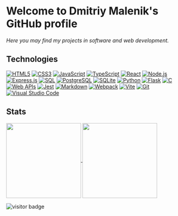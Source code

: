 # Welcome to Dmitriy Malenik's GitHub profile

_Here you may find my projects in software and web development._

## Technologies

[![HTML5](https://img.shields.io/badge/html5-%23E34F26.svg?style=for-the-badge&logo=html5&logoColor=white)](https://github.com/dmalenik/dmalenik/issues/1) [![CSS3](https://img.shields.io/badge/css3-%231572B6.svg?style=for-the-badge&logo=css3&logoColor=white)](https://github.com/dmalenik/dmalenik/issues/2) [![JavaScript](https://img.shields.io/badge/javascript-%23323330.svg?style=for-the-badge&logo=javascript&logoColor=%23F7DF1E)](https://github.com/dmalenik/dmalenik/issues/3) [![TypeScript](https://img.shields.io/badge/typescript-%23007ACC.svg?style=for-the-badge&logo=typescript&logoColor=white)](https://github.com/dmalenik/dmalenik/issues/16) [![React](https://img.shields.io/badge/react-%2320232a.svg?style=for-the-badge&logo=react&logoColor=%2361DAFB)](https://github.com/dmalenik/dmalenik/issues/9) [![Node.js](https://img.shields.io/badge/Node%20js-339933?style=for-the-badge&logo=nodedotjs&logoColor=white)](https://github.com/dmalenik/dmalenik/issues/17) [![Express.js](https://img.shields.io/badge/Express.js-404D59?style=for-the-badge)](https://github.com/dmalenik/dmalenik/issues/25) [![SQL](https://img.shields.io/badge/SQL-white?style=for-the-badge&logo=postgresql&logoColor=%234169E1)](https://github.com/dmalenik/dmalenik/issues/31) [![PostgreSQL](https://img.shields.io/badge/PostgreSQL-blue?style=for-the-badge&logo=postgresql&logoColor=white)](https://github.com/dmalenik/dmalenik/issues/32) [![SQLite](https://img.shields.io/badge/SQLite-07405E?style=for-the-badge&logo=sqlite&logoColor=white)](https://github.com/dmalenik/dmalenik/issues/33) [![Python](https://img.shields.io/badge/Python-14354C?style=for-the-badge&logo=python&logoColor=white)](https://github.com/dmalenik/dmalenik/issues/30) [![Flask](https://img.shields.io/badge/Flask-000000?style=for-the-badge&logo=flask&logoColor=white)](https://github.com/dmalenik/dmalenik/issues/26) [![C](https://img.shields.io/badge/C-00599C?style=for-the-badge&logo=c&logoColor=white)](https://github.com/dmalenik/dmalenik/issues/23) [![Web APIs](https://img.shields.io/badge/Web_API-black?style=for-the-badge)](https://github.com/dmalenik/dmalenik/issues/21) [![Jest](https://img.shields.io/badge/-jest-%23C21325?style=for-the-badge&logo=jest&logoColor=white)](https://github.com/dmalenik/dmalenik/issues/10) [![Markdown](https://img.shields.io/badge/markdown-%23000000.svg?style=for-the-badge&logo=markdown&logoColor=white)](https://github.com/dmalenik/dmalenik/issues/11) [![Webpack](https://img.shields.io/badge/webpack-%238DD6F9.svg?style=for-the-badge&logo=webpack&logoColor=black)](https://github.com/dmalenik/dmalenik/issues/19) [![Vite](https://img.shields.io/badge/Vite-%23646CFF?style=for-the-badge&logo=vite&logoColor=white)](https://github.com/dmalenik/dmalenik/issues/8) [![Git](https://img.shields.io/badge/git-%23F05033.svg?style=for-the-badge&logo=git&logoColor=white)](https://github.com/dmalenik/dmalenik/issues/4) [![Visual Studio Code](https://img.shields.io/badge/Visual%20Studio%20Code-0078d7.svg?style=for-the-badge&logo=visual-studio-code&logoColor=white)](https://github.com/dmalenik/dmalenik/issues/6)

## Stats

<a href="https://github.com/anuraghazra/github-readme-stats">
  <img height=200 align="center" src="https://github-readme-stats.vercel.app/api?username=dmalenik&theme=transparent" />
</a>
<a href="https://github.com/anuraghazra/github-readme-stats">
  <img height=200 align="center" src="https://github-readme-stats.vercel.app/api/top-langs/?username=dmalenik&layout=compact&theme=transparent" />
</a>

![visitor badge](https://visitor-badge.laobi.icu/badge?page_id=dmalenik.dmalenik.visitor-badge)

<!-- [![Dmitriy's GitHub Stats](https://github-readme-stats.vercel.app/api?username=dmalenik&theme=transparent)](https://github.com/anuraghazra/github-readme-stats)
![Top Langs](https://github-readme-stats.vercel.app/api/top-langs/?username=dmalenik&layout=compact&theme=transparent)
![visitor badge](https://visitor-badge.laobi.icu/badge?page_id=dmalenik.dmalenik.visitor-badge) -->

<!--
**dmalenik/dmalenik** is a ✨ _special_ ✨ repository because its `README.md` (this file) appears on your GitHub profile.

Here are some ideas to get you started:

- 🔭 I’m currently working on ...
- 🌱 I’m currently learning ...
- 👯 I’m looking to collaborate on ...
- 🤔 I’m looking for help with ...
- 💬 Ask me about ...
- 📫 How to reach me: ...
- 😄 Pronouns: ...
- ⚡ Fun fact: ...
-->
